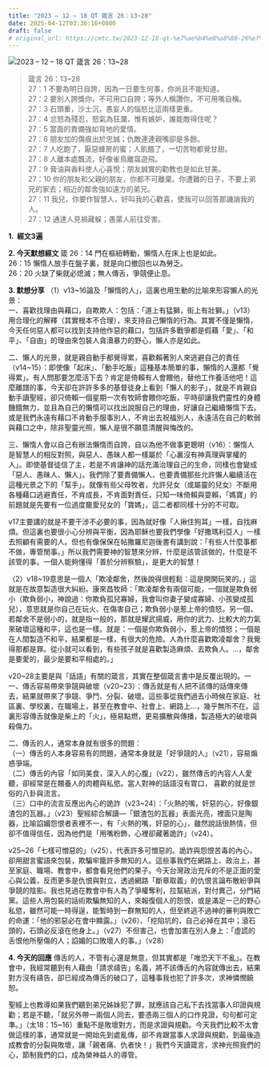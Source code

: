 ```yaml
---
title: "2023 – 12 – 18 QT 箴言 26：13~28"
date: 2025-04-12T03:36:16+0800
draft: false
# original_url: https://cmtc.tw/2023-12-18-qt-%e7%ae%b4%e8%a8%80-26%ef%bc%9a1328
---
```


![2023 – 12 – 18 QT 箴言 26：13\~28](/images/qt.jpg  "2023 – 12 – 18 QT 箴言 26：13\~28")

> 箴言 26：13\~28  
> 27：1 不要為明日自誇，因為一日要生何事，你尚且不能知道。  
> 27：2 要別人誇獎你，不可用口自誇；等外人稱讚你，不可用嘴自稱。  
> 27：3 石頭重，沙土沉，愚妄人的惱怒比這兩樣更重。  
> 27：4 忿怒為殘忍，怒氣為狂瀾，惟有嫉妒，誰能敵得住呢？  
> 27：5 當面的責備強如背地的愛情。  
> 27：6 朋友加的傷痕出於忠誠；仇敵連連親嘴卻是多餘。  
> 27：7 人吃飽了，厭惡蜂房的蜜；人飢餓了，一切苦物都覺甘甜。  
> 27：8 人離本處飄流，好像雀鳥離窩遊飛。  
> 27：9 膏油與香料使人心喜悅；朋友誠實的勸教也是如此甘美。  
> 27：10 你的朋友和父親的朋友，你都不可離棄。你遭難的日子，不要上弟兄的家去；相近的鄰舍強如遠方的弟兄。  
> 27：11 我兒，你要作智慧人，好叫我的心歡喜，使我可以回答那譏誚我的人。  
> 27：12 通達人見禍藏躲；愚蒙人前往受害。

**1.  經文3遍**

**2. 今天默想經文**
箴 26：14 門在樞紐轉動，懶惰人在床上也是如此。  
26：15 懶惰人放手在盤子裏，就是向口撤回也以為勞乏。  
26：20 火缺了柴就必熄滅；無人傳舌，爭競便止息。

**3. 默想分享**
（1）v13\~16論及「懶惰的人」，這裏也用生動的比喻來形容懶人的光景：  
一、喜歡找理由與藉口，自欺欺人：包括：「道上有猛獅，街上有壯獅。」（v13）用合理化的解釋（其實根本不合理），來支持自己懶惰的行為。其實不僅是懶惰，今天任何惡人都可以找到支持他作惡的藉口，包括許多戰爭都是假藉「愛」、「和平」、「自由」的理由來包裝人貪瀆暴力的野心，懶人亦是如此。

二、懶人的光景，就是親自動手都覺得累，喜歡賴著別人來逃避自己的責任（v14\~15）：即使像「起床」、「動手吃飯」這種基本簡單的事，懶惰的人還都「覺得累」。有人問那要怎麼活下去？肯定是倚賴有人會餵他，替他工作養活他吧！這麼離譜的事，今天卻在許許多多的基督徒身上看到「懶人的影子」，就是不肯親自動手讀聖經，卻只倚賴一個星期一次有牧師會餵你吃飯，平時卻讓我們靈性的身體饑餓無力，並且為自己的懶惰可以找出說服自己的理由，好讓自己繼續懶惰下去。或是我們永遠有藉口不肯動手服事別人，不肯出去祝福別人，永遠活在自己的軟弱與藉口之中，除非聖靈光照，懶人是很不願意清醒與悔改的。

三、懶惰人會以自己有辦法懶惰而自誇，自以為他不做事更聰明（v16）：懶惰人是智慧人的相反對照，與惡人、愚昧人都一樣屬於「心裏沒有神真理與掌權的人」。即使基督徒信了主，若是不肯讓神的話充滿治理自己的生命，同樣也會變成「惡人、愚昧人、懶人」。我們除了要責備懶人，也要責備那些允許懶人繼續活在這種光景之下的「幫手」。就像有些父母牧者，允許兒女（或屬靈的兒女）不斷用各種藉口逃避責任，不肯成長，不肯面對責任，只知一味倚賴與耍賴，「媽寶」的前題就是先要有一位過度竉愛兒女的「寶媽」，這二者都同樣十分的不可取。

v17主要講的就是不要干涉不必要的事，因為就好像「人揪住狗耳」一樣，自找麻煩。但這裏也要很小心分辨與平衡，因為耶穌也要我們學像「好撒瑪利亞人」一樣去照顧有需要的人。但也有像保保在帖撒羅尼迦後書有講到說：「有些人什麼事都不做，專管閒事。」所以我們需要神的智慧來分辨，什麼是該管該做的，什麼是不該管的事。一個人能夠懂得「善於分辨察驗」，是更大的智慧！

（2）v18\~19意思是一個人「欺凌鄰舍，然後說得很輕鬆：這是開開玩笑的。」這就是在故意製造很大糾紛。康來昌牧師：「欺凌鄰舍有兩個可能，一個就是欺負弱小（欺負弱小，神說過：你欺負孤兒寡婦，我會叫你妻子變成寡婦、小孩變成孤兒），意思就是你自己在玩火、在傷害自己；欺負弱小是惹上帝的憤怒。另一個，若鄰舍不是弱小的，就是指一般的，那就是耀武揚威，用你的武力、比較大的力氣來破壞這種和平，這也是一樣。就是：一個是你欺負弱小，惹上帝的憤怒；一個是在人間製造不和平，結果都是一樣，有很大的危險。人為什麼喜歡欺凌鄰舍？我覺得那都是罪。從小就可以看到，有些孩子就是喜歡製造麻煩、去欺負人。…，鄰舍是要愛的，最少是要和平相處的。」

v20\~28主要是與「話語」有關的箴言，其實在整個箴言書中是反覆出現的。一  
一、傳舌容易帶來爭競與破壞（v20\~23）：傳舌就是有人把不該傳的話傳來傳去，結果就帶來了爭競、爭鬥、分裂、破壞。這些事從我們過去小時候在家庭、社區裏、學校裏，在職場上，甚至在教會中、社會上、網路上…，幾乎無所不在。這裏形容傳舌就像是柴上的「火」，極易點燃，更易擴散與傳播，製造極大的破壞與殺傷力。

二、傳舌的人，通常本身就有很多的問題：  
（一）傳舌的人本身容易有的問題，通常本身就是「好爭競的人」（v21），容易煽惑爭端。  
（二）傳舌的內容「如同美食，深入人的心腹」（v22），雖然傳舌的內容人人愛聽，卻經常是在餵養人的肉體與私慾。當人對神的話語沒有胃口， 喜歡的就是世俗的八卦與流言。  
（三）口中的流言反應出內心的詭詐（v23\~24）：「火熱的嘴，奸惡的心，好像銀渣包的瓦器。」（v23）聖經綜合解讀—「銀渣包的瓦器」表面光亮，裡面只是陶器，比喻諂媚怨恨者表裡不一，有「火熱的嘴，奸惡的心」，雖然說話很熱情，但卻不值得信任，因為他們是「用嘴粉飾，心裡卻藏著詭詐」（v24）。

v25\~26「七樣可憎惡的」（v25），代表許多可憎惡的。詭詐與怨恨苦毒的內心，卻用甜言蜜語來包裝，欺騙牢籠許多無知的人。這些事我們在網路上、政治上，甚至家庭、職場、教會中，都會看見他們的果子。今天台灣政治充斥的不是正面的愛心與公義，反而更多是仇恨與對立，透過網路「斷章取義」的仇恨言論布散紛爭與爭競的陰影。我也見過在教會中有人為了爭權奪利，拉幫結派，對付異己，分門結黨。這些人用包裝的話術欺騙無知的人，來報復個人的怨恨，或是滿足一己的野心私慾，雖然可能一時得逞，能暫時到一群無知的人，但至終逃不過神的審判與敗亡的命運：「他的邪惡必在會中顯露。」（v26）、「挖陷坑的，自己必掉在其中；滾石頭的，石頭必反滾在他身上。」（v27）不但害己，也會加害在別人身上：「虛謊的舌恨他所壓傷的人；諂媚的口敗壞人的事。」（v28）

**4. 今天的回應**
傳舌的人，不管有心還是無意，但其實都是「唯恐天下不亂」。在教會中，我經常聽到有人藉由「請求禱告」名義，將不該傳舌的內容就傳出去，結果對方沒有禱告，卻已經成為傳舌的破口了，這種事我也犯了許多次，求神憐憫饒恕。

聖經上也教導如果我們聽到弟兄姊妹犯了罪，就應該自己私下去找當事人印證與規勸；若是不聽，「就另外帶一兩個人同去，要憑兩三個人的口作見證，句句都可定準。」（太18：15\~16）重點不是敗壞對方，而是求證與規勸。今天我們比較不太會做這樣的事，通常就是一開始先到處亂傳，卻不肯跟當事人求證與規勸，到最後造成教會的分裂與敗壞，讓「親者痛、仇者快！」我們今天讀箴言，求神光照我們的心，節制我們的口，成為榮神益人的導管。
